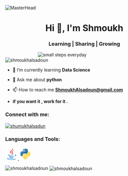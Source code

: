 ![MasterHead](https://i.pinimg.com/originals/c0/dc/e6/c0dce645468773cea0052ec356e2f5d9.jpg)
<h1 align="center">Hi 👋, I'm Shmoukh</h1>
<h3 align="center">Learning | Sharing | Growing</h3>
<img align ="right" alt="small steps everyday" 
<img src="https://i.pinimg.com/736x/6c/80/86/6c8086dc8e1ba53b806f1217fce56d30.jpg" width="400">

<p align="left"> <img src="https://komarev.com/ghpvc/?username=shmoukhalsadoun&label=Profile%20views&color=0e75b6&style=flat" alt="shmoukhalsadoun" /> </p>

- 🌱 I’m currently learning **Data Science**

- 💬 Ask me about **python**

- 📫 How to reach me **ShmoukhAlsadoun@gmail.com**

- **if you want it , work for it .**

<h3 align="left">Connect with me:</h3>
<p align="left">
<a href="https://linkedin.com/in/shumukhalsadun" target="blank"><img align="center" src="https://raw.githubusercontent.com/rahuldkjain/github-profile-readme-generator/master/src/images/icons/Social/linked-in-alt.svg" alt="shumukhalsadun" height="30" width="40" /></a>
</p>

<h3 align="left">Languages and Tools:</h3>
<p align="left"> <a href="https://www.java.com" target="_blank" rel="noreferrer"> <img src="https://raw.githubusercontent.com/devicons/devicon/master/icons/java/java-original.svg" alt="java" width="40" height="40"/> </a> <a href="https://www.python.org" target="_blank" rel="noreferrer"> <img src="https://raw.githubusercontent.com/devicons/devicon/master/icons/python/python-original.svg" alt="python" width="40" height="40"/> </a> </p>

<p><img align="left" src="https://github-readme-stats.vercel.app/api/top-langs?username=shmoukhalsadoun&show_icons=true&locale=en&layout=compact" alt="shmoukhalsadoun" /></p>

<p>&nbsp;<img align="center" src="https://github-readme-stats.vercel.app/api?username=shmoukhalsadoun&show_icons=true&locale=en" alt="shmoukhalsadoun" /></p>
